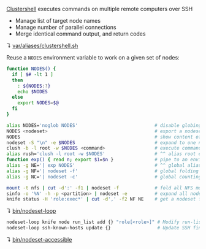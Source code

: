 [Clustershell](http://cea-hpc.github.com/clustershell/) executes commands on multiple remote computers over SSH

- Manage list of target node names
- Manage number of parallel connections
- Merge identical command output, and return codes

↴ [var/aliases/clustershell.sh](../var/aliases/clustershell.sh)

Reuse a `NODES` environment variable to work on a given set of nodes:

```bash
function NODES() {
  if [ $# -lt 1 ]
  then
    : ${NODES:?}
    echo $NODES
  else
    export NODES=$@
  fi
}
```

```bash
alias NODES='noglob NODES'                            # disable globing
NODES <nodeset>                                       # export a nodeset to the environment
NODES                                                 # show content of environment variable
nodeset -S "\n" -e $NODES                             # expand to one node per line
clush -b -l root -w $NODES <command>                  # execute command on a set of nodes
alias rush='clush -l root -w $NODES'                  # ^^ alias root exec with clush
function exp() { read n; export $1=$n }               # pipe to an environment variable
alias -g NE='| exp NODES'                             # ^^ global alias
alias -g NF='| nodeset -f'                            # global folding
alias -g NC='| nodeset -c'                            # global counting
```
```bash
mount -t nfs | cut -d':' -f1 | nodeset -f             # fold all NFS mount points 
sinfo -o '%N' -h -p <partition> | nodeset -e          # expand all nodes for a Slurm partition
knife status -H 'role:exec*' | cut -d',' -f2 NF NE    # get a nodeset from Chef
```

↴ [bin/nodeset-loop](../bin/nodeset-loop)

```bash
nodeset-loop knife node run_list add {} "role[<role>]" # Modify run-list of a nodeset in Chef 
nodeset-loop ssh-known-hosts update {}                 # Update SSH fingerprints of ndoeset
```
↴ [bin/nodeset-accessible](../bin/nodeset-accessible)



